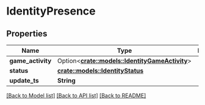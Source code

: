 # IdentityPresence

## Properties

Name | Type | Description | Notes
------------ | ------------- | ------------- | -------------
**game_activity** | Option<[**crate::models::IdentityGameActivity**](IdentityGameActivity.md)> |  | [optional]
**status** | [**crate::models::IdentityStatus**](IdentityStatus.md) |  | 
**update_ts** | **String** |  | 

[[Back to Model list]](../README.md#documentation-for-models) [[Back to API list]](../README.md#documentation-for-api-endpoints) [[Back to README]](../README.md)


